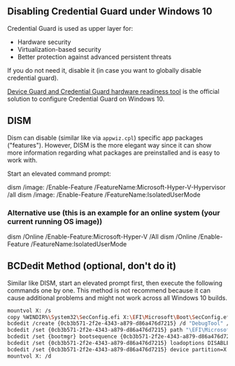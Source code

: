 ## Disabling Credential Guard under Windows 10

Credential Guard is used as upper layer for:

* Hardware security
* Virtualization-based security
* Better protection against advanced persistent threats

If you do not need it, disable it (in case you want to globally disable credential guard).


 [Device Guard and Credential Guard hardware readiness tool](https://www.microsoft.com/en-us/download/details.aspx?id=53337) is the official solution to configure Credential Guard on Windows 10.


## DISM

Dism can disable (similar like via `appwiz.cpl`) specific app packages ("features"). However, DISM is the more elegant way since it can show more information regarding what packages are preinstalled and is easy to work with.

Start an elevated command prompt:

dism /image:<WIM file name> /Enable-Feature /FeatureName:Microsoft-Hyper-V-Hypervisor /all
dism /image:<WIM file name> /Enable-Feature /FeatureName:IsolatedUserMode


### Alternative use (this is an example for an online system (your current running OS image))
dism /Online /Enable-Feature:Microsoft-Hyper-V /All
dism /Online /Enable-Feature /FeatureName:IsolatedUserMode


## BCDedit Method (optional, don't do it)

Similar like DISM, start an elevated prompt first, then execute the following commands one by one. This method is not recommend because it can cause additional problems and might not work across all Windows 10 builds.


```bash
mountvol X: /s
copy %WINDIR%\System32\SecConfig.efi X:\EFI\Microsoft\Boot\SecConfig.efi /Y
bcdedit /create {0cb3b571-2f2e-4343-a879-d86a476d7215} /d "DebugTool" /application osloader
bcdedit /set {0cb3b571-2f2e-4343-a879-d86a476d7215} path "\EFI\Microsoft\Boot\SecConfig.efi"
bcdedit /set {bootmgr} bootsequence {0cb3b571-2f2e-4343-a879-d86a476d7215}
bcdedit /set {0cb3b571-2f2e-4343-a879-d86a476d7215} loadoptions DISABLE-LSA-ISO
bcdedit /set {0cb3b571-2f2e-4343-a879-d86a476d7215} device partition=X:
mountvol X: /d
```
